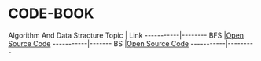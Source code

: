# CODE-BOOK
Algorithm And Data Stracture
Topic      | Link
-----------|--------
BFS        |[Open Source Code](https://raw.githubusercontent.com/Aronnok093/CODE-BOOK/master/Algorithm/BFS.cpp)
-----------|-------
BS         |[Open Source Code](https://raw.githubusercontent.com/Aronnok093/CODE-BOOK/master/Algorithm/BFS.cpp)
-----------|---------

           
